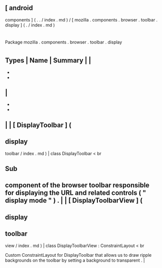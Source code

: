 [
android
-
components
]
(
.
.
/
index
.
md
)
/
[
mozilla
.
components
.
browser
.
toolbar
.
display
]
(
.
/
index
.
md
)
#
#
Package
mozilla
.
components
.
browser
.
toolbar
.
display
#
#
#
Types
|
Name
|
Summary
|
|
-
-
-
|
-
-
-
|
|
[
DisplayToolbar
]
(
-
display
-
toolbar
/
index
.
md
)
|
class
DisplayToolbar
<
br
>
Sub
-
component
of
the
browser
toolbar
responsible
for
displaying
the
URL
and
related
controls
(
"
display
mode
"
)
.
|
|
[
DisplayToolbarView
]
(
-
display
-
toolbar
-
view
/
index
.
md
)
|
class
DisplayToolbarView
:
ConstraintLayout
<
br
>
Custom
ConstraintLayout
for
DisplayToolbar
that
allows
us
to
draw
ripple
backgrounds
on
the
toolbar
by
setting
a
background
to
transparent
.
|
